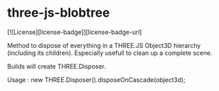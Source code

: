 three-js-blobtree
================

[![License][license-badge]][license-badge-url]

Method to dispose of everything in a THREE.JS Object3D hierarchy (including its children). Especially usefull to clean up a complete scene.

Builds will create THREE.Disposer.

Usage :
new THREE.Disposer().disposeOnCascade(object3d);
